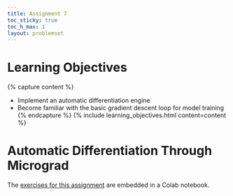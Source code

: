 ```yaml
---
title: Assignment 7
toc_sticky: true 
toc_h_max: 1
layout: problemset
---
```


# Learning Objectives

{% capture content %}
* Implement an automatic differentiation engine
* Become familiar with the basic gradient descent loop for model training
{% endcapture %}
{% include learning_objectives.html content=content %}

# Automatic Differentiation Through Micrograd

The [exercises for this assignment](https://colab.research.google.com/github/olinml2024/notebooks/blob/main/ML24_Assignment07.ipynb) are embedded in a Colab notebook.